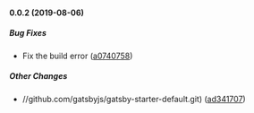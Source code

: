 #### 0.0.2 (2019-08-06)

##### Bug Fixes

* Fix the build error ([a0740758](https://github.com/CornerProjectAles/cpa-site/commit/a0740758593fc115efbdfe6ebdfb6b767e503e86))

##### Other Changes

* //github.com/gatsbyjs/gatsby-starter-default.git) ([ad341707](https://github.com/CornerProjectAles/cpa-site/commit/ad341707f5c17588750260bb0a7892609d7be609))

